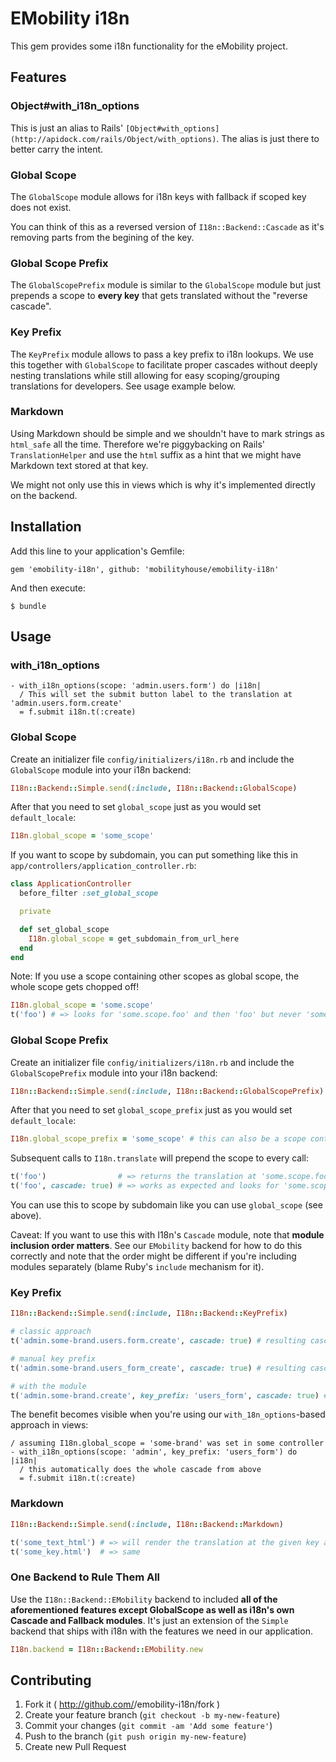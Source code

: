 # EMobility i18n

This gem provides some i18n functionality for the eMobility project.

## Features

### Object#with_i18n_options

This is just an alias to Rails' `[Object#with_options](http://apidock.com/rails/Object/with_options)`. The alias is just there to better carry the intent.

### Global Scope

The `GlobalScope` module allows for i18n keys with fallback if scoped key does not exist.

You can think of this as a reversed version of `I18n::Backend::Cascade` as it's removing parts from the begining of the key.

### Global Scope Prefix

The `GlobalScopePrefix` module is similar to the `GlobalScope` module but just prepends a scope to **every key** that gets translated without the "reverse cascade".

### Key Prefix

The `KeyPrefix` module allows to pass a key prefix to i18n lookups. We use this together with `GlobalScope` to facilitate proper cascades without deeply nesting translations while still allowing for easy scoping/grouping translations for developers. See usage example below.

### Markdown

Using Markdown should be simple and we shouldn't have to mark strings as `html_safe` all the time. Therefore we're piggybacking on Rails' `TranslationHelper` and use the `html` suffix as a hint that we might have Markdown text stored at that key.

We might not only use this in views which is why it's implemented directly on the backend.

## Installation

Add this line to your application's Gemfile:

    gem 'emobility-i18n', github: 'mobilityhouse/emobility-i18n'

And then execute:

    $ bundle

## Usage

### with_i18n_options

``` slim
- with_i18n_options(scope: 'admin.users.form') do |i18n|
  / This will set the submit button label to the translation at 'admin.users.form.create'
  = f.submit i18n.t(:create)
```

### Global Scope

Create an initializer file `config/initializers/i18n.rb` and include the `GlobalScope` module into your i18n backend:

``` ruby
I18n::Backend::Simple.send(:include, I18n::Backend::GlobalScope)
```

After that you need to set `global_scope` just as you would set `default_locale`:
 
``` ruby
I18n.global_scope = 'some_scope'
```
    
If you want to scope by subdomain, you can put something like this in `app/controllers/application_controller.rb`:

``` ruby
class ApplicationController
  before_filter :set_global_scope

  private

  def set_global_scope
    I18n.global_scope = get_subdomain_from_url_here
  end
end
```

Note: If you use a scope containing other scopes as global scope, the whole scope gets chopped off!

``` ruby
I18n.global_scope = 'some.scope'
t('foo') # => looks for 'some.scope.foo' and then 'foo' but never 'some.foo'
```

### Global Scope Prefix

Create an initializer file `config/initializers/i18n.rb` and include the `GlobalScopePrefix` module into your i18n backend:

``` ruby
I18n::Backend::Simple.send(:include, I18n::Backend::GlobalScopePrefix)
```

After that you need to set `global_scope_prefix` just as you would set `default_locale`:

``` ruby
I18n.global_scope_prefix = 'some_scope' # this can also be a scope containing scopes, e.g. "some.scope"
```

Subsequent calls to `I18n.translate` will prepend the scope to every call:

``` ruby
t('foo')                # => returns the translation at 'some.scope.foo'
t('foo', cascade: true) # => works as expected and looks for 'some.scope.foo', 'some.foo' and 'foo' (in that order)
```

You can use this to scope by subdomain like you can use `global_scope` (see above).

Caveat: If you want to use this with I18n's `Cascade` module, note that **module inclusion order matters**. See our `EMobility` backend for how to do this correctly and note that the order might be different if you're including modules separately (blame Ruby's `include` mechanism for it).

### Key Prefix

``` ruby
I18n::Backend::Simple.send(:include, I18n::Backend::KeyPrefix)

# classic approach
t('admin.some-brand.users.form.create', cascade: true) # resulting cascade: admin.some-brand.users.form.create, admin.some-brand.users.create, admin.some-brand.create, admin.create, create

# manual key prefix
t('admin.some-brand.users_form_create', cascade: true) # resulting cascade: admin.some-brand.users_form_create, admin.users_form_create, users_form_create

# with the module
t('admin.some-brand.create', key_prefix: 'users_form', cascade: true) # resulting cascade: same as above
```

The benefit becomes visible when you're using our `with_18n_options`-based approach in views:

``` slim
/ assuming I18n.global_scope = 'some-brand' was set in some controller
- with_i18n_options(scope: 'admin', key_prefix: 'users_form') do |i18n|
  / this automatically does the whole cascade from above
  = f.submit i18n.t(:create)
```

### Markdown

``` ruby
I18n::Backend::Simple.send(:include, I18n::Backend::Markdown)

t('some_text_html') # => will render the translation at the given key as Markdown
t('some_key.html')  # => same
```

### One Backend to Rule Them All

Use the `I18n::Backend::EMobility` backend to included **all of the aforementioned features except GlobalScope as well as i18n's own Cascade and Fallback modules**. It's just an extension of the `Simple` backend that ships with i18n with the features we need in our application.

``` ruby
I18n.backend = I18n::Backend::EMobility.new
```

## Contributing

1. Fork it ( http://github.com/<my-github-username>/emobility-i18n/fork )
2. Create your feature branch (`git checkout -b my-new-feature`)
3. Commit your changes (`git commit -am 'Add some feature'`)
4. Push to the branch (`git push origin my-new-feature`)
5. Create new Pull Request
